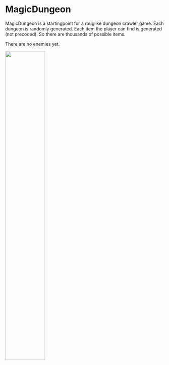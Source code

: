 # MagicDungeon

MagicDungeon is a startingpoint for a rouglike dungeon crawler game.
Each dungeon is randomly generated.
Each item the player can find is generated (not precoded). So there are thousands of possible items.

There are no enemies yet.

<img src= docs/img/game.jpg width= "50%"> </img>
